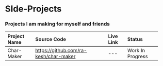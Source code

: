 # SIde-Projects 

### Projects I am making for myself and friends

| Project Name | Source Code   | Live Link     | Status      |
| :---         |     :---      |          :--- |        :--- |
| Char-Maker  | https://github.com/ra-kesh/char-maker   | --- | Work In Progress | 
